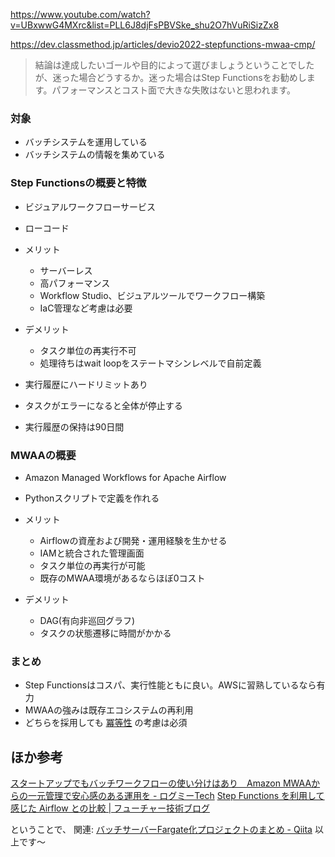 
https://www.youtube.com/watch?v=UBxwwG4MXrc&list=PLL6J8djFsPBVSke_shu2O7hVuRiSizZx8

https://dev.classmethod.jp/articles/devio2022-stepfunctions-mwaa-cmp/

<script async class="speakerdeck-embed" data-slide="1" data-id="2291a04bc5174863b7f9c9581c29075e" data-ratio="1.77777777777778" src="//speakerdeck.com/assets/embed.js"></script>



> 結論は達成したいゴールや目的によって選びましょうということでしたが、迷った場合どうするか。迷った場合はStep Functionsをお勧めします。パフォーマンスとコスト面で大きな失敗はないと思われます。

### 対象
- バッチシステムを運用している
- バッチシステムの情報を集めている

### Step Functionsの概要と特徴

- ビジュアルワークフローサービス
- ローコード

- メリット
    - サーバーレス
    - 高パフォーマンス
    - Workflow Studio、ビジュアルツールでワークフロー構築
    - IaC管理など考慮は必要
- デメリット
    - タスク単位の再実行不可
    - 処理待ちはwait loopをステートマシンレベルで自前定義
- 実行履歴にハードリミットあり
- タスクがエラーになると全体が停止する
- 実行履歴の保持は90日間

### MWAAの概要

- Amazon Managed Workflows for Apache Airflow
- Pythonスクリプトで定義を作れる

- メリット
    - Airflowの資産および開発・運用経験を生かせる
    - IAMと統合された管理画面
    - タスク単位の再実行が可能
    - 既存のMWAA環境があるならほぼ0コスト
- デメリット
    - DAG(有向非巡回グラフ)
    - タスクの状態遷移に時間がかかる


### まとめ

- Step Functionsはコスパ、実行性能ともに良い。AWSに習熟しているなら有力
- MWAAの強みは既存エコシステムの再利用
- どちらを採用しても [冪等性](https://qiita.com/suin/items/316cb8aaf8dfcf11abae) の考慮は必須


## ほか参考

[スタートアップでもバッチワークフローの使い分けはあり　Amazon MWAAからの一元管理で安心感のある運用を - ログミーTech](https://logmi.jp/tech/articles/324551)
[Step Functions を利用して感じた Airflow との比較 | フューチャー技術ブログ](https://future-architect.github.io/articles/20220111a/)


ということで、
関連: [バッチサーバーFargate化プロジェクトのまとめ - Qiita](https://qiita.com/e99h2121/items/38cb0e004d51dffd2716)
以上です～

